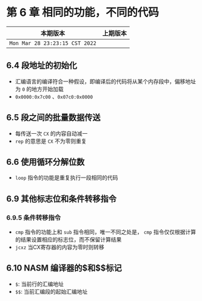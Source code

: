 # 第 6 章 相同的功能，不同的代码

|本期版本|上期版本
|:---:|:---:|
`Mon Mar 28 23:23:15 CST 2022` | 


## 6.4 段地址的初始化

* 汇编语言的编译符合一种假设，即编译后的代码将从某个内存段中，偏移地址为 `0` 的地方开始加载
* `0x0000:0x7c00` 、`0x07c0:0x0000`

## 6.5 段之间的批量数据传送

* 每传送一次 `CX` 的内容自动减一
* `rep` 的意思是 `CX` 不为零则重复

## 6.6 使用循环分解位数

* `loop` 指令的功能是重复执行一段相同的代码

## 6.9 其他标志位和条件转移指令

### 6.9.5 条件转移指令

* `cmp` 指令的功能上和 `sub` 指令相同，唯一不同之处是， `cmp` 指令仅仅根据计算的结果设置相应的标志位，而不保留计算结果
* `jcxz` 当CX寄存器的内容为零时则转移

## 6.10 NASM 编译器的\$和\$\$标记

* `$`: 当前行的汇编地址
* `$$`: 当前汇编段的起始汇编地址